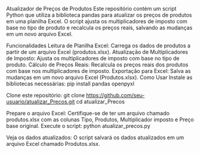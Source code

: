 Atualizador de Preços de Produtos
Este repositório contém um script Python que utiliza a biblioteca pandas para atualizar os preços de produtos em uma planilha Excel. O script ajusta os multiplicadores de imposto com base no tipo de produto e recalcula os preços reais, salvando as mudanças em um novo arquivo Excel.

Funcionalidades
Leitura de Planilha Excel: Carrega os dados de produtos a partir de um arquivo Excel (produtos.xlsx).
Atualização de Multiplicadores de Imposto: Ajusta os multiplicadores de imposto com base no tipo de produto.
Cálculo de Preços Reais: Recalcula os preços reais dos produtos com base nos multiplicadores de imposto.
Exportação para Excel: Salva as mudanças em um novo arquivo Excel (Produtos.xlsx).
Como Usar
Instale as bibliotecas necessárias:
pip install pandas openpyxl

Clone este repositório:
git clone https://github.com/seu-usuario/atualizar_Precos.git
cd atualizar_Precos

Prepare o arquivo Excel:
Certifique-se de ter um arquivo chamado produtos.xlsx com as colunas Tipo, Produtos, Multiplicador imposto e Preço base original.
Execute o script:
python atualizar_precos.py

Veja os dados atualizados:
O script salvará os dados atualizados em um arquivo Excel chamado Produtos.xlsx.
